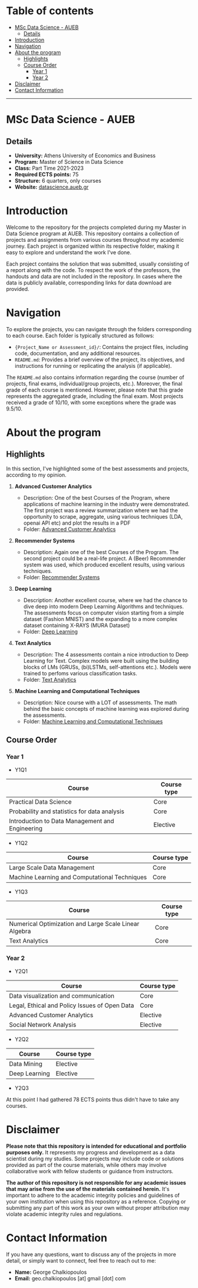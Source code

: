 # Table of contents
- [MSc Data Science - AUEB](#msc-data-science---aueb)
  - [Details](#details)
- [Introduction](#introduction)
- [Navigation](#navigation)
- [About the program](#about-the-program)
   * [Highlights](#highlights)
   * [Course Order](#course-order)
      + [Year 1](#year-1)
      + [Year 2](#year-2)
- [Disclaimer](#disclaimer)
- [Contact Information](#contact-information)

--- 
# MSc Data Science - AUEB

## Details

- **University:** Athens University of Economics and Business
- **Program:** Master of Science in Data Science
- **Class:** Part Time 2021-2023
- **Required ECTS points:** 75
- **Structure:** 6 quarters, only courses
- **Website:** [datascience.aueb.gr](https://datascience.aueb.gr)

# Introduction

Welcome to the repository for the projects completed during my Master in Data Science program at AUEB. This repository
contains a collection of projects and assignments from various courses throughout my academic journey. Each project is
organized within its respective folder, making it easy to explore and understand the work I've done.

Each project contains the solution that was submitted, usually consisting of a report along with the code. To respect
the work of the professors, the handouts and data are not included in the repository. In cases where the data is
publicly available, corresponding links for data download are provided.

# Navigation

To explore the projects, you can navigate through the folders corresponding to each course. Each folder is typically
structured as follows:

- `{Project_Name or Assessment_id}/`: Contains the project files, including code, documentation, and any additional
  resources.
- `README.md`: Provides a brief overview of the project, its objectives, and instructions for running or replicating the
  analysis (if applicable).

The `README.md` also contains information regarding the course (number of projects, final exams, individual/group
projects, etc.). Moreover, the final grade of each course is mentioned. However, please note that this grade represents
the aggregated grade, including the final exam. Most projects received a grade of 10/10, with some exceptions where the
grade was 9.5/10.


# About the program


## Highlights

In this section, I've highlighted some of the best assessments and projects, according to my opinion.

1. **Advanced Customer Analytics**
   - Description: One of the best Courses of the Program, where applications of machine learning in the industry were 
                  demonstrated. The first project was a review summarization where we had the opportunity to scrape, 
                  aggregate, using various techniques (LDA, openai API etc) and plot the results in a PDF
   - Folder: [Advanced Customer Analytics](./Advanced%20Customer%20Analytics) 
   
2. **Recommender Systems**
   - Description: Again one of the best Courses of the Program. The second project could be a real-life project. 
                  A (Beer) Recommender system was used, which produced excellent results, using various techniques. 
   - Folder: [Recommender Systems](./Recommender%20Systems) 
   
3. **Deep Learning**
   - Description: Another excellent course, where we had the chance to dive deep into modern Deep Learning Algorithms 
                  and techniques. The assessments focus on computer vision starting from a simple dataset (Fashion 
                  MNIST) and the expanding to a more complex dataset containing X-RAYS (MURA Dataset)
   - Folder: [Deep Learning](./Deep%20Learning) 
   
4. **Text Analytics**
   - Description: The 4 assessments contain a nice introduction to Deep Learning for Text. Complex models were 
                  built using the building blocks of LMs (GRUSs, (bi)LSTMs, self-attentions etc.). Models were trained 
                  to perfoms various classification tasks.
   - Folder: [Text Analytics](./Text%20Analytics) 

5. **Machine Learning and Computational Techniques**
   - Description: Nice course with a LOT of assessments. The math behind the basic concepts of machine learning was 
                  explored during the assessments.
   - Folder: [Machine Learning and Computational Techniques](./Machine%20Learning%20and%20Computational%20Techniques) 

## Course Order

### Year 1

* Y1Q1

| Course                                           | Course type | 
|--------------------------------------------------|-------------|
| Practical Data Science                           | Core        | 
| Probability and statistics for data analysis     | Core        | 
| Introduction to Data Management and Engineering  | Elective    | 

* Y1Q2

| Course                                            | Course type | 
|---------------------------------------------------|-------------|
| Large Scale Data Management                       | Core        | 
| Machine Learning and Computational Techniques     | Core        | 


* Y1Q3

| Course                                                | Course type | 
|-------------------------------------------------------|-------------|
| Numerical Optimization and Large Scale Linear Algebra | Core        | 
| Text Analytics                                        | Core        | 


### Year 2

* Y2Q1

| Course                                        | Course type | 
|-----------------------------------------------|-------------|
| Data visualization and communication          | Core        | 
| Legal, Ethical and Policy Issues of Open Data | Core        | 
| Advanced Customer Analytics                   | Elective    | 
| Social Network Analysis                       | Elective    | 

* Y2Q2

| Course         | Course type | 
|----------------|-------------|
| Data Mining    | Elective    | 
| Deep Learning  | Elective    | 


* Y2Q3

At this point I had gathered 78 ECTS points thus didn't have to take any courses.


# Disclaimer

**Please note that this repository is intended for educational and portfolio purposes only.** It represents my progress
and development as a data scientist during my studies. Some projects may include code or solutions provided as part of
the course materials, while others may involve collaborative work with fellow students or guidance from instructors.

**The author of this repository is not responsible for any academic issues that may arise from the use of the materials
contained herein.** It's important to adhere to the academic integrity policies and guidelines of your own institution
when using this repository as a reference. Copying or submitting any part of this work as your own without proper
attribution may violate academic integrity rules and regulations.

# Contact Information

If you have any questions, want to discuss any of the projects in more detail, or simply want to connect, feel free to
reach out to me:

- **Name:** George Chalkiopoulos
- **Email:** geo.chalkiopoulos [at] gmail [dot] com
